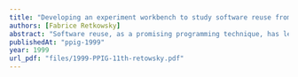 ```yaml
---
title: "Developing an experiment workbench to study software reuse from a cognitive perspective"
authors: [Fabrice Retkowsky]
abstract: "Software reuse, as a promising programming technique, has led to many technological developments. But it also involves programmers' cognition, and different theories compete as to how code reuse should be assisted by a computer tool. We decided to develop a reuse workbench, made of a reuse tool and an experiment toolkit, to simplify the evaluation of these various theories. We describe how we complemented the initial pen and paper design of the reuse tool by a simple experiment."
publishedAt: "ppig-1999"
year: 1999
url_pdf: "files/1999-PPIG-11th-retowsky.pdf"
---
```

